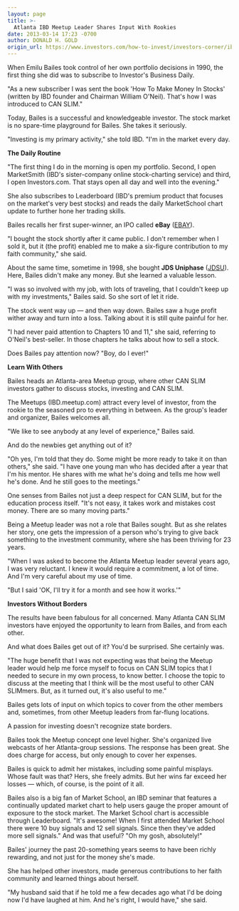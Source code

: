 ```yaml
---
layout: page
title: >-
  Atlanta IBD Meetup Leader Shares Input With Rookies
date: 2013-03-14 17:23 -0700
author: DONALD H. GOLD
origin_url: https://www.investors.com/how-to-invest/investors-corner/ibd-meetup-leader-emilu-bailes-shares-success
---
```





When Emilu Bailes took control of her own portfolio decisions in 1990, the first thing she did was to subscribe to Investor's Business Daily.


"As a new subscriber I was sent the book 'How To Make Money In Stocks' (written by IBD founder and Chairman William O'Neil). That's how I was introduced to CAN SLIM."


Today, Bailes is a successful and knowledgeable investor. The stock market is no spare-time playground for Bailes. She takes it seriously.


"Investing is my primary activity," she told IBD. "I'm in the market every day.


**The Daily Routine**


"The first thing I do in the morning is open my portfolio. Second, I open MarketSmith (IBD's sister-company online stock-charting service) and third, I open Investors.com. That stays open all day and well into the evening."


She also subscribes to Leaderboard (IBD's premium product that focuses on the market's very best stocks) and reads the daily MarketSchool chart update to further hone her trading skills.


Bailes recalls her first super-winner, an IPO called **eBay** ([EBAY](https://research.investors.com/quote.aspx?symbol=EBAY)).


"I bought the stock shortly after it came public. I don't remember when I sold it, but it (the profit) enabled me to make a six-figure contribution to my faith community," she said.


About the same time, sometime in 1998, she bought **JDS Uniphase** ([JDSU](https://research.investors.com/quote.aspx?symbol=JDSU)). Here, Bailes didn't make any money. But she learned a valuable lesson.


"I was so involved with my job, with lots of traveling, that I couldn't keep up with my investments," Bailes said. So she sort of let it ride.


The stock went way up — and then way down. Bailes saw a huge profit wither away and turn into a loss. Talking about it is still quite painful for her.


"I had never paid attention to Chapters 10 and 11," she said, referring to O'Neil's best-seller. In those chapters he talks about how to sell a stock.


Does Bailes pay attention now? "Boy, do I ever!"


**Learn With Others**


Bailes heads an Atlanta-area Meetup group, where other CAN SLIM investors gather to discuss stocks, investing and CAN SLIM.


The Meetups (IBD.meetup.com) attract every level of investor, from the rookie to the seasoned pro to everything in between. As the group's leader and organizer, Bailes welcomes all.


"We like to see anybody at any level of experience," Bailes said.


And do the newbies get anything out of it?


"Oh yes, I'm told that they do. Some might be more ready to take it on than others," she said. "I have one young man who has decided after a year that I'm his mentor. He shares with me what he's doing and tells me how well he's done. And he still goes to the meetings."


One senses from Bailes not just a deep respect for CAN SLIM, but for the education process itself. "It's not easy, it takes work and mistakes cost money. There are so many moving parts."


Being a Meetup leader was not a role that Bailes sought. But as she relates her story, one gets the impression of a person who's trying to give back something to the investment community, where she has been thriving for 23 years.


"When I was asked to become the Atlanta Meetup leader several years ago, I was very reluctant. I knew it would require a commitment, a lot of time. And I'm very careful about my use of time.


"But I said 'OK, I'll try it for a month and see how it works.'"


**Investors Without Borders**


The results have been fabulous for all concerned. Many Atlanta CAN SLIM investors have enjoyed the opportunity to learn from Bailes, and from each other.


And what does Bailes get out of it? You'd be surprised. She certainly was.


"The huge benefit that I was not expecting was that being the Meetup leader would help me force myself to focus on CAN SLIM topics that I needed to secure in my own process, to know better. I choose the topic to discuss at the meeting that I think will be the most useful to other CAN SLIMmers. But, as it turned out, it's also useful to me."


Bailes gets lots of input on which topics to cover from the other members and, sometimes, from other Meetup leaders from far-flung locations.


A passion for investing doesn't recognize state borders.


Bailes took the Meetup concept one level higher. She's organized live webcasts of her Atlanta-group sessions. The response has been great. She does charge for access, but only enough to cover her expenses.


Bailes is quick to admit her mistakes, including some painful misplays. Whose fault was that? Hers, she freely admits. But her wins far exceed her losses — which, of course, is the point of it all.


Bailes also is a big fan of Market School, an IBD seminar that features a continually updated market chart to help users gauge the proper amount of exposure to the stock market. The Market School chart is accessible through Leaderboard. "It's awesome! When I first attended Market School there were 10 buy signals and 12 sell signals. Since then they've added more sell signals." And was that useful? "Oh my gosh, absolutely!"


Bailes' journey the past 20-something years seems to have been richly rewarding, and not just for the money she's made.


She has helped other investors, made generous contributions to her faith community and learned things about herself.


"My husband said that if he told me a few decades ago what I'd be doing now I'd have laughed at him. And he's right, I would have," she said.





